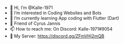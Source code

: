 - 👋 Hi, I’m @Kalle-1971
- 👀 I’m interested in Coding Websites and Bots
- 🌱 I’m currently learning App coding with Flutter (Dart)
- 💞️ Friend of Cyrus Jannis 
- 📫 How to reach me: On Discord: Kalle-1971#9054
- 🤖 My Server: https://discord.gg/ZFmVHj2mQB
<!---
Kalle-1971/Kalle-1971 is a ✨ special ✨ repository because its `README.md` (this file) appears on your GitHub profile.
You can click the Preview link to take a look at your changes.
--->
